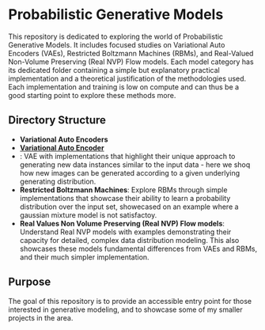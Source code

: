 # Probabilistic Generative Models

This repository is dedicated to exploring the world of Probabilistic Generative Models. It includes focused studies on Variational Auto Encoders (VAEs), Restricted Boltzmann Machines (RBMs), and Real-Valued Non-Volume Preserving (Real NVP) Flow models. Each model category has its dedicated folder containing a simple but explanatory practical implementation and a theoretical justification of the methodologies used. Each implementation and training is low on compute and can thus be a good starting point to explore these methods more.

## Directory Structure

- **Variational Auto Encoders**
- **[Variational Auto Encoder](Variational%20Auto%20Encoder)**
- : VAE with implementations that highlight their unique approach to generating new data instances similar to the input data - here we shoq how new images can be generated according to a given underlying generating distribution.
- **Restricted Boltzmann Machines**: Explore RBMs through simple implementations that showcase their ability to learn a probability distribution over the input set, showecased on an example where a gaussian mixture model is not satisfactoy.
- **Real Values Non Volume Preserving (Real NVP) Flow models**: Understand Real NVP models with examples demonstrating their capacity for detailed, complex data distribution modeling. This also showcases these models fundamental differences from VAEs and RBMs, and their much simpler implementation.

## Purpose

The goal of this repository is to provide an accessible entry point for those interested in generative modeling, and to showcase some of my smaller projects in the area.
